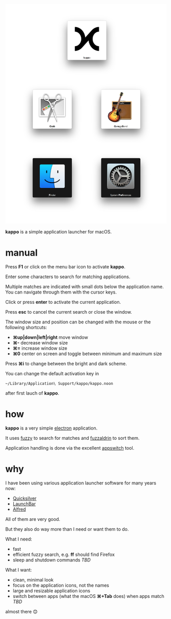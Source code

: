 
![kappo](img/shot.png)

**kappo** is a simple application launcher for macOS.

# manual

Press **F1** or click on the menu bar icon to activate **kappo**.

Enter some characters to search for matching applications.

Multiple matches are indicated with small dots below the application name.
You can navigate through them with the cursor keys.

Click or press **enter** to activate the current application.

Press **esc** to cancel the current search or close the window.

The window size and position can be changed with the mouse or the following shortcuts:
    
- **⌘up|down|left|right** move window
- **⌘-** decrease window size
- **⌘=** increase window size
- **⌘0** center on screen and toggle between minimum and maximum size

Press **⌘i** to change between the bright and dark scheme.

You can change the default activation key in

    ~/Library/Application\ Support/kappo/kappo.noon

after first lauch of **kappo**. 

# how

**kappo** is a very simple [electron](http://electron.atom.io/) application.

It uses [fuzzy](https://www.npmjs.com/package/fuzzy) to search for matches and [fuzzaldrin](https://www.npmjs.com/package/fuzzaldrin) to sort them.

Application handling is done via the excellent [appswitch](https://github.com/nriley/appswitch) tool.

# why

I have been using various application launcher software for many years now:

- [Quicksilver](https://qsapp.com/)
- [LaunchBar](https://www.obdev.at/products/launchbar/index.html)
- [Alfred](https://www.alfredapp.com/)

All of them are very good.

But they also do way more than I need or want them to do. 

What I need:

- fast
- efficient fuzzy search, e.g. **ff** should find Firefox
- sleep and shutdown commands *TBD*

What I want:

- clean, minimal look
- focus on the application icons, not the names
- large and resizable application icons
- switch between apps (what the macOS **⌘+Tab** does) when apps match *TBD*
    
almost there 😊


